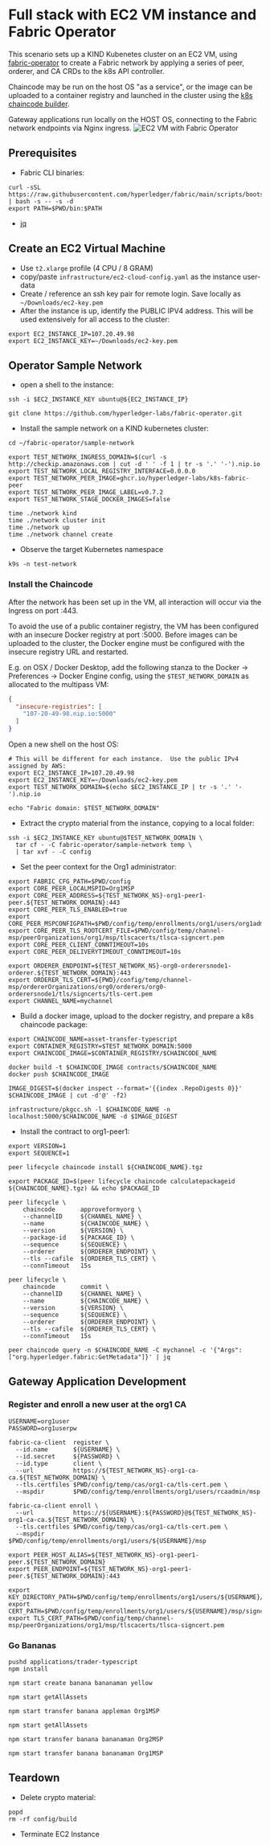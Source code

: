# Full stack with EC2 VM instance and Fabric Operator

This scenario sets up a KIND Kubenetes cluster on an EC2 VM, using [fabric-operator](https://github.com/hyperledger-labs/fabric-operator)
to create a Fabric network by applying a series of peer, orderer, and CA CRDs to the k8s API controller.

Chaincode may be run on the host OS "as a service", or the image can be uploaded to a container registry and launched
in the cluster using the [k8s chaincode builder](https://github.com/hyperledger-labs/fabric-builder-k8s).

Gateway applications run locally on the HOST OS, connecting to the Fabric network endpoints via Nginx ingress.
![EC2 VM with Fabric Operator](../images/cloud-vm-with-operator-network.png)


## Prerequisites

- Fabric CLI binaries:
```shell
curl -sSL https://raw.githubusercontent.com/hyperledger/fabric/main/scripts/bootstrap.sh | bash -s -- -s -d
export PATH=$PWD/bin:$PATH

```

- [jq](https://stedolan.github.io/jq/download/)


## Create an EC2 Virtual Machine

- Use `t2.xlarge` profile (4 CPU / 8 GRAM)
- copy/paste `infrastructure/ec2-cloud-config.yaml` as the instance user-data
- Create / reference an ssh key pair for remote login.  Save locally as `~/Downloads/ec2-key.pem`
- After the instance is up, identify the PUBLIC IPV4 address.  This will be used extensively for all access to the cluster:

```shell
export EC2_INSTANCE_IP=107.20.49.98
export EC2_INSTANCE_KEY=~/Downloads/ec2-key.pem
```

## Operator Sample Network

- open a shell to the instance:
```shell
ssh -i $EC2_INSTANCE_KEY ubuntu@${EC2_INSTANCE_IP}
```

```shell
git clone https://github.com/hyperledger-labs/fabric-operator.git

```

- Install the sample network on a KIND kubernetes cluster:
```shell
cd ~/fabric-operator/sample-network

export TEST_NETWORK_INGRESS_DOMAIN=$(curl -s http://checkip.amazonaws.com | cut -d ' ' -f 1 | tr -s '.' '-').nip.io
export TEST_NETWORK_LOCAL_REGISTRY_INTERFACE=0.0.0.0
export TEST_NETWORK_PEER_IMAGE=ghcr.io/hyperledger-labs/k8s-fabric-peer
export TEST_NETWORK_PEER_IMAGE_LABEL=v0.7.2
export TEST_NETWORK_STAGE_DOCKER_IMAGES=false

time ./network kind
time ./network cluster init
time ./network up
time ./network channel create

```

- Observe the target Kubernetes namespace
```shell
k9s -n test-network

```


### Install the Chaincode

After the network has been set up in the VM, all interaction will occur via the Ingress on port :443.

To avoid the use of a public container registry, the VM has been configured with an insecure Docker
registry at port :5000.  Before images can be uploaded to the cluster, the Docker engine must be configured with
the insecure registry URL and restarted.

E.g. on OSX / Docker Desktop, add the following stanza to the Docker -> Preferences -> Docker Engine config, using
the `$TEST_NETWORK_DOMAIN` as allocated to the multipass VM:
```json
{
  "insecure-registries": [
    "107-20-49-98.nip.io:5000"
  ]
}
```

Open a new shell on the host OS:
```shell
# This will be different for each instance.  Use the public IPv4 assigned by AWS:
export EC2_INSTANCE_IP=107.20.49.98
export EC2_INSTANCE_KEY=~/Downloads/ec2-key.pem
export TEST_NETWORK_DOMAIN=$(echo $EC2_INSTANCE_IP | tr -s '.' '-').nip.io

echo "Fabric domain: $TEST_NETWORK_DOMAIN"

```

- Extract the crypto material from the instance, copying to a local folder:
```shell
ssh -i $EC2_INSTANCE_KEY ubuntu@$TEST_NETWORK_DOMAIN \
  tar cf - -C fabric-operator/sample-network temp \
  | tar xvf - -C config

```

- Set the peer context for the Org1 administrator:
```shell
export FABRIC_CFG_PATH=$PWD/config
export CORE_PEER_LOCALMSPID=Org1MSP
export CORE_PEER_ADDRESS=${TEST_NETWORK_NS}-org1-peer1-peer.${TEST_NETWORK_DOMAIN}:443
export CORE_PEER_TLS_ENABLED=true
export CORE_PEER_MSPCONFIGPATH=$PWD/config/temp/enrollments/org1/users/org1admin/msp
export CORE_PEER_TLS_ROOTCERT_FILE=$PWD/config/temp/channel-msp/peerOrganizations/org1/msp/tlscacerts/tlsca-signcert.pem
export CORE_PEER_CLIENT_CONNTIMEOUT=10s
export CORE_PEER_DELIVERYTIMEOUT_CONNTIMEOUT=10s

export ORDERER_ENDPOINT=${TEST_NETWORK_NS}-org0-orderersnode1-orderer.${TEST_NETWORK_DOMAIN}:443
export ORDERER_TLS_CERT=${PWD}/config/temp/channel-msp/ordererOrganizations/org0/orderers/org0-orderersnode1/tls/signcerts/tls-cert.pem
export CHANNEL_NAME=mychannel
```

- Build a docker image, upload to the docker registry, and prepare a k8s chaincode package:
```shell
export CHAINCODE_NAME=asset-transfer-typescript
export CONTAINER_REGISTRY=$TEST_NETWORK_DOMAIN:5000
export CHAINCODE_IMAGE=$CONTAINER_REGISTRY/$CHAINCODE_NAME

docker build -t $CHAINCODE_IMAGE contracts/$CHAINCODE_NAME
docker push $CHAINCODE_IMAGE

IMAGE_DIGEST=$(docker inspect --format='{{index .RepoDigests 0}}' $CHAINCODE_IMAGE | cut -d'@' -f2)

infrastructure/pkgcc.sh -l $CHAINCODE_NAME -n localhost:5000/$CHAINCODE_NAME -d $IMAGE_DIGEST

```

- Install the contract to org1-peer1:
```shell
export VERSION=1
export SEQUENCE=1

```

```shell
peer lifecycle chaincode install ${CHAINCODE_NAME}.tgz

export PACKAGE_ID=$(peer lifecycle chaincode calculatepackageid ${CHAINCODE_NAME}.tgz) && echo $PACKAGE_ID

peer lifecycle \
	chaincode       approveformyorg \
	--channelID     ${CHANNEL_NAME} \
	--name          ${CHAINCODE_NAME} \
	--version       ${VERSION} \
	--package-id    ${PACKAGE_ID} \
	--sequence      ${SEQUENCE} \
	--orderer       ${ORDERER_ENDPOINT} \
	--tls --cafile  ${ORDERER_TLS_CERT} \
	--connTimeout   15s

peer lifecycle \
	chaincode       commit \
	--channelID     ${CHANNEL_NAME} \
	--name          ${CHAINCODE_NAME} \
	--version       ${VERSION} \
	--sequence      ${SEQUENCE} \
	--orderer       ${ORDERER_ENDPOINT} \
	--tls --cafile  ${ORDERER_TLS_CERT} \
	--connTimeout   15s

```

```shell
peer chaincode query -n $CHAINCODE_NAME -C mychannel -c '{"Args":["org.hyperledger.fabric:GetMetadata"]}' | jq

```

## Gateway Application Development

### Register and enroll a new user at the org1 CA

```shell
USERNAME=org1user
PASSWORD=org1userpw
```

```shell
fabric-ca-client  register \
  --id.name       ${USERNAME} \
  --id.secret     ${PASSWORD} \
  --id.type       client \
  --url           https://${TEST_NETWORK_NS}-org1-ca-ca.${TEST_NETWORK_DOMAIN} \
  --tls.certfiles $PWD/config/temp/cas/org1-ca/tls-cert.pem \
  --mspdir        $PWD/config/temp/enrollments/org1/users/rcaadmin/msp

fabric-ca-client enroll \
  --url           https://${USERNAME}:${PASSWORD}@${TEST_NETWORK_NS}-org1-ca-ca.${TEST_NETWORK_DOMAIN} \
  --tls.certfiles $PWD/config/temp/cas/org1-ca/tls-cert.pem \
  --mspdir        $PWD/config/temp/enrollments/org1/users/${USERNAME}/msp

```

```shell
export PEER_HOST_ALIAS=${TEST_NETWORK_NS}-org1-peer1-peer.${TEST_NETWORK_DOMAIN}
export PEER_ENDPOINT=${TEST_NETWORK_NS}-org1-peer1-peer.${TEST_NETWORK_DOMAIN}:443

export KEY_DIRECTORY_PATH=$PWD/config/temp/enrollments/org1/users/${USERNAME}/msp/keystore/
export CERT_PATH=$PWD/config/temp/enrollments/org1/users/${USERNAME}/msp/signcerts/cert.pem
export TLS_CERT_PATH=$PWD/config/temp/channel-msp/peerOrganizations/org1/msp/tlscacerts/tlsca-signcert.pem

```

### Go Bananas

```shell
pushd applications/trader-typescript
npm install
```

```shell
npm start create banana bananaman yellow

npm start getAllAssets

npm start transfer banana appleman Org1MSP

npm start getAllAssets

npm start transfer banana bananaman Org2MSP

npm start transfer banana bananaman Org1MSP

```

## Teardown

- Delete crypto material:
```shell
popd
rm -rf config/build

```

- Terminate EC2 Instance